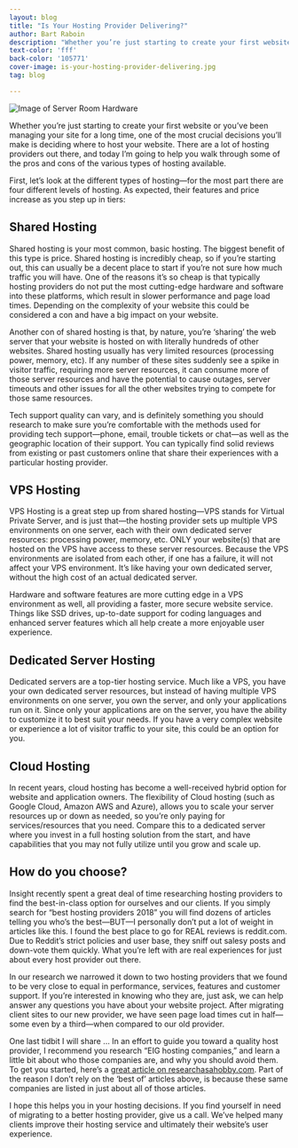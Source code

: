 ```yaml
---
layout: blog
title: "Is Your Hosting Provider Delivering?"
author: Bart Raboin
description: "Whether you’re just starting to create your first website or you’ve been managing your site for a long time, one of the most crucial decisions you’ll make is deciding where to host your website."
text-color: 'fff'
back-color: '105771'
cover-image: is-your-hosting-provider-delivering.jpg
tag: blog

---
```


<img data-aos="fade-up" src="/img/blog/is-your-hosting-provider-delivering.jpg"
alt="Image of Server Room Hardware"
srcset="
/img/blog/is-your-hosting-provider-delivering-2400.jpg 2400w,
/img/blog/is-your-hosting-provider-delivering-1800.jpg 1800w,
/img/blog/is-your-hosting-provider-delivering-1200.jpg 1200w,
/img/blog/is-your-hosting-provider-delivering-900.jpg 900w,
/img/blog/is-your-hosting-provider-delivering-600.jpg 600w,
/img/blog/is-your-hosting-provider-delivering-400.jpg 400w" />

Whether you’re just starting to create your first website or you’ve been managing your site for a long time, one of the most crucial decisions you’ll make is deciding where to host your website. There are a lot of hosting providers out there, and today I’m going to help you walk through some of the pros and cons of the various types of hosting available.

First, let’s look at the different types of hosting—for the most part there are four different levels of hosting. As expected, their features and price increase as you step up in tiers:

## Shared Hosting

Shared hosting is your most common, basic hosting. The biggest benefit of this type is price. Shared hosting is incredibly cheap, so if you’re starting out, this can usually be a decent place to start if you’re not sure how much traffic you will have. One of the reasons it’s so cheap is that typically hosting providers do not put the most cutting-edge hardware and software into these platforms, which result in slower performance and page load times. Depending on the complexity of your website this could be considered a con and have a big impact on your website.

Another con of shared hosting is that, by nature, you’re ‘sharing’ the web server that your website is hosted on with literally hundreds of other websites. Shared hosting usually has very limited resources (processing power, memory, etc). If any number of these sites suddenly see a spike in visitor traffic, requiring more server resources, it can consume more of those server resources and have the potential to cause outages, server timeouts and other issues for all the other websites trying to compete for those same resources.

Tech support quality can vary, and is definitely something you should research to make sure you’re comfortable with the methods used for providing tech support—phone, email, trouble tickets or chat—as well as the geographic location of their support. You can typically find solid reviews from existing or past customers online that share their experiences with a particular hosting provider.

## VPS Hosting

VPS Hosting is a great step up from shared hosting—VPS stands for Virtual Private Server, and is just that—the hosting provider sets up multiple VPS environments on one server, each with their own dedicated server resources: processing power, memory, etc. ONLY your website(s) that are hosted on the VPS have access to these server resources. Because the VPS environments are isolated from each other, if one has a failure, it will not affect your VPS environment. It’s like having your own dedicated server, without the high cost of an actual dedicated server.

Hardware and software features are more cutting edge in a VPS environment as well, all providing a faster, more secure website service. Things like SSD drives, up-to-date support for coding languages and enhanced server features which all help create a more enjoyable user experience.

## Dedicated Server Hosting

Dedicated servers are a top-tier hosting service. Much like a VPS, you have your own dedicated server resources, but instead of having multiple VPS environments on one server, you own the server, and only your applications run on it. Since only your applications are on the server, you have the ability to customize it to best suit your needs. If you have a very complex website or experience a lot of visitor traffic to your site, this could be an option for you.

## Cloud Hosting

In recent years, cloud hosting has become a well-received hybrid option for website and application owners. The flexibility of Cloud hosting (such as Google Cloud, Amazon AWS and Azure), allows you to scale your server resources up or down as needed, so you’re only paying for services/resources that you need. Compare this to a dedicated server where you invest in a full hosting solution from the start, and have capabilities that you may not fully utilize until you grow and scale up.

## How do you choose?

Insight recently spent a great deal of time researching hosting providers to find the best-in-class option for ourselves and our clients. If you simply search for “best hosting providers 2018” you will find dozens of articles telling you who’s the best—BUT—I personally don’t put a lot of weight in articles like this. I found the best place to go for REAL reviews is reddit.com. Due to Reddit’s strict policies and user base, they sniff out salesy posts and down-vote them quickly. What you’re left with are real experiences for just about every host provider out there.

In our research we narrowed it down to two hosting providers that we found to be very close to equal in performance, services, features and customer support. If you’re interested in knowing who they are, just ask, we can help answer any questions you have about your website project. After migrating client sites to our new provider, we have seen page load times cut in half—some even by a third—when compared to our old provider.

One last tidbit I will share … In an effort to guide you toward a quality host provider, I recommend you research “EIG hosting companies,” and learn a little bit about who those companies are, and why you should avoid them. To get you started, here’s a <a href='https://researchasahobby.com/full-list-eig-hosting-companies-brands/' target='_blank' rel='noopener'>great article on researchasahobby.com</a>. Part of the reason I don’t rely on the ‘best of’ articles above, is because these same companies are listed in just about all of those articles.

I hope this helps you in your hosting decisions. If you find yourself in need of migrating to a better hosting provider, give us a call. We’ve helped many clients improve their hosting service and ultimately their website’s user experience.
